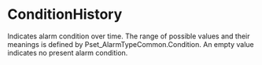 ConditionHistory
================

Indicates alarm condition over time. The range of possible values and their meanings is defined by Pset_AlarmTypeCommon.Condition. An empty value indicates no present alarm condition.
